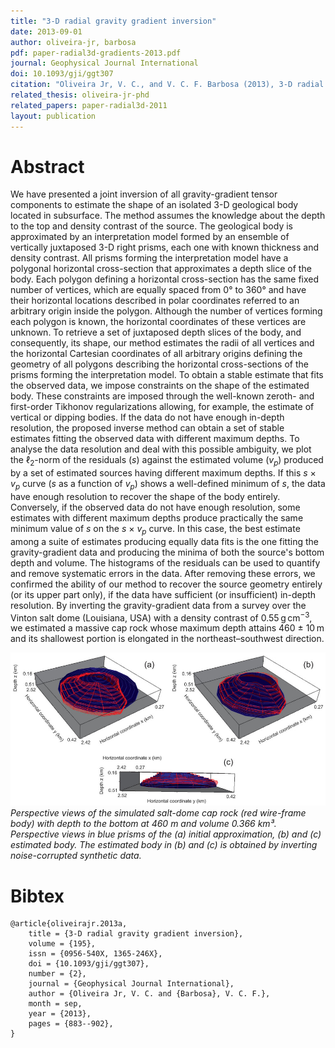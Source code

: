 ```yaml
---
title: "3-D radial gravity gradient inversion"
date: 2013-09-01
author: oliveira-jr, barbosa
pdf: paper-radial3d-gradients-2013.pdf
journal: Geophysical Journal International
doi: 10.1093/gji/ggt307
citation: "Oliveira Jr, V. C., and V. C. F. Barbosa (2013), 3-D radial gravity gradient inversion, Geophysical Journal International, 195(2), 883-902, doi:10.1093/gji/ggt307.  "
related_thesis: oliveira-jr-phd
related_papers: paper-radial3d-2011
layout: publication
---
```


# Abstract

We have presented a joint inversion of all gravity-gradient tensor components
to estimate the shape of an isolated 3-D geological body located in subsurface.
The method assumes the knowledge about the depth to the top and density
contrast of the source.  The geological body is approximated by an
interpretation model formed by an ensemble of vertically juxtaposed 3-D right
prisms, each one with known thickness and density contrast. All prisms forming
the interpretation model have a polygonal horizontal cross-section that
approximates a depth slice of the body.  Each polygon defining a horizontal
cross-section has the same fixed number of vertices, which are equally spaced
from 0° to 360° and have their horizontal locations described in polar
coordinates referred to an arbitrary origin inside the polygon.  Although the
number of vertices forming each polygon is known, the horizontal coordinates of
these vertices are unknown. To retrieve a set of juxtaposed depth slices of the
body, and consequently, its shape, our method estimates the radii of all
vertices and the horizontal Cartesian coordinates of all arbitrary origins
defining the geometry of all polygons describing the horizontal cross-sections
of the prisms forming the interpretation model. To obtain a stable estimate
that fits the observed data, we impose constraints on the shape of the
estimated body. These constraints are imposed through the well-known zeroth-
and first-order Tikhonov regularizations allowing, for example, the estimate of
vertical or dipping bodies. If the data do not have enough in-depth resolution,
the proposed inverse method can obtain a set of stable estimates fitting the
observed data with different maximum depths. To analyse the data resolution and
deal with this possible ambiguity, we plot the ℓ<sub>2</sub>-norm of the
residuals (<em>s</em>) against the estimated volume (<em>v<sub>p</sub></em>)
produced by a set of estimated sources having different maximum depths. If this
<em>s</em> × <em>v<sub>p</sub></em> curve (<em>s</em> as a function of
<em>v<sub>p</sub></em>) shows a well-defined minimum of <em>s</em>, the data
have enough resolution to recover the shape of the body entirely. Conversely,
if the observed data do not have enough resolution, some estimates with
different maximum depths produce practically the same minimum value of
<em>s</em> on the <em>s</em> × <em>v<sub>p</sub></em> curve. In this case, the
best estimate among a suite of estimates producing equally data fits is the one
fitting the gravity-gradient data and producing the minima of both the source's
bottom depth and volume. The histograms of the residuals can be used to
quantify and remove systematic errors in the data. After removing these errors,
we confirmed the ability of our method to recover the source geometry entirely
(or its upper part only), if the data have sufficient (or insufficient)
in-depth resolution.  By inverting the gravity-gradient data from a survey over
the Vinton salt dome (Louisiana, USA) with a density contrast of
0.55 g cm<sup>−3</sup>, we estimated a massive cap rock whose maximum depth
attains 460 ± 10 m and its shallowest portion is elongated in the
northeast–southwest direction.

![Figure 14 from the paper](../images/paper-radial3d-gradients-2013.jpg)
*Perspective views of the simulated salt-dome cap rock (red wire-frame body) with depth
to the bottom at 460 m and volume 0.366 km³. Perspective views in blue prisms of the (a)
initial approximation, (b) and (c) estimated body. The estimated body in (b) and (c) is
obtained by inverting noise-corrupted synthetic data.*


# Bibtex

    @article{oliveirajr.2013a,
        title = {3-D radial gravity gradient inversion},
        volume = {195},
        issn = {0956-540X, 1365-246X},
        doi = {10.1093/gji/ggt307},
        number = {2},
        journal = {Geophysical Journal International},
        author = {Oliveira Jr, V. C. and {Barbosa}, V. C. F.},
        month = sep,
        year = {2013},
        pages = {883--902},
    }

